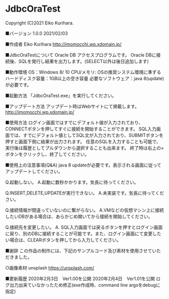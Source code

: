 # JdbcOraTest

Copyright (C)2021 Eiko Kurihara. 

■バージョン
1.0.0 2021/02/03

■作成者
Eiko Kurihara
http://imomocchi.wp.xdomain.jp/

■JdbcOraTestについて
Oracle DB アクセスプログラムです。
Oracle DBに接続後、SQLを発行し結果を出力します。(SELECT以外は後日追加します)

■動作環境
OS：Windows 8/ 10
CPU/メモリ: OSの推奨システム環境に準ずる
ハードディスク容量：1GB以上の空き容量
必要なソフトウェア：java 8(update)が必要です。

■起動方法
「JdbcOraTest.exe」を実行してください。

■アップデート方法
アップデート時はWebサイトにて掲載します。
http://imomocchi.wp.xdomain.jp/

■使用方法
ログイン画面ではすでにデフォルト値が入力されており、CONNECTボタンを押してすぐに接続を開始することができます。
SQL入力画面では、すでにデフォルト値としてSQL文が入力されており、SUBMITボタンを押すと画面下側に結果が出力されます。
任意のSQLを入力することも可能で、実行後は履歴としてプルダウンから選択することも出来ます。
終了時は右上の×ボタンをクリックし、終了してください。

■使用上の注意事項(Q&A)
java 8 updateが必要です。表示される画面に従ってアップデートしてください。

Q.起動しない。
A.起動に数秒かかります。気長に待ってください。

Q.INSERT,DELETE,UPDATEが実行できない。
A.未実装です。気長に待ってください。

Q.接続情報が間違っていないのに繋がらない。
A.VMなどの仮想マシン上に接続したいDBがある場合は、あらかじめ開いてから接続を開始してください。

Q.接続先を変更したい。
A. SQL入力画面では戻るボタンを押すとログイン画面に戻り、別のDBに接続することが可能です。また、ログイン画面にて変更したい場合は、CLEARボタンを押してから入力してください。

■謝辞
この作品の制作には、下記のサンプルコード及び素材を使用させていただきました。

○画像素材
unsplash 
https://unsplash.com/

■更新履歴
2020年2月3日　Ver1.00を公開
2020年2月4日　Ver1.01を公開 ログ出力出来ていなかったため修正(exe作成時、command line argsをdebugに指定)
